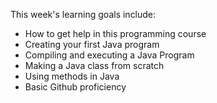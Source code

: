 This week's learning goals include:

* How to get help in this programming course
* Creating your first Java program
* Compiling and executing a Java Program
* Making a Java class from scratch
* Using methods in Java
* Basic Github proficiency